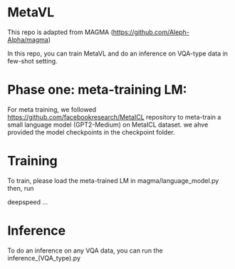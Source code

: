 # MetaVL

This repo is adapted from MAGMA (https://github.com/Aleph-Alpha/magma)

In this repo, you can train MetaVL and do an inference on VQA-type data in few-shot setting.

# Phase one: meta-training LM:

For meta training, we followed https://github.com/facebookresearch/MetaICL repository to meta-train a small language model (GPT2-Medium) on MetaICL dataset. we ahve provided the model checkpoints in the checkpoint folder.

# Training

To train, please load the meta-trained LM in magma/language_model.py
then, run 

deepspeed ...


# Inference

To do an inference on any VQA data, you can run the inference_(VQA_type).py
